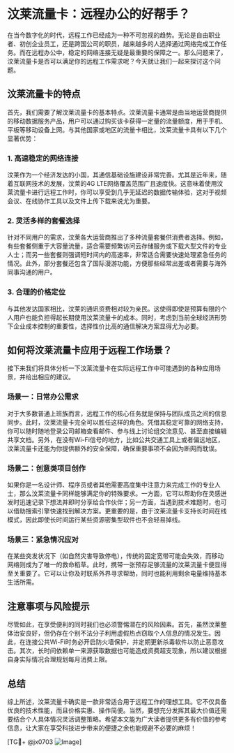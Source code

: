 # 汶莱流量卡：远程办公的好帮手？

在当今数字化的时代，远程工作已经成为一种不可忽视的趋势。无论是自由职业者、初创企业员工，还是跨国公司的职员，越来越多的人选择通过网络完成工作任务。而在远程办公中，稳定的网络连接无疑是最重要的保障之一。那么问题来了，汶莱流量卡是否可以满足你的远程工作需求呢？今天就让我们一起来探讨这个问题。

## 汶莱流量卡的特点

首先，我们需要了解汶莱流量卡的基本特点。汶莱流量卡通常是由当地运营商提供的移动数据服务产品，用户可以通过购买该卡获得一定量的流量额度，用于手机、平板等移动设备上网。与其他国家或地区的流量卡相比，汶莱流量卡具有以下几个显著优势：

### 1. 高速稳定的网络连接

汶莱作为一个经济发达的小国，其通信基础设施建设非常完善。尤其是近年来，随着互联网技术的发展，汶莱的4G LTE网络覆盖范围广且速度快。这意味着使用汶莱流量卡进行远程工作时，你可以享受到几乎无延迟的数据传输体验，这对于视频会议、在线协作工具以及文件上传下载来说尤为重要。

### 2. 灵活多样的套餐选择

针对不同用户的需求，汶莱各大运营商推出了多种流量套餐供消费者选择。例如，有些套餐侧重于大容量流量，适合需要频繁访问云存储服务或下载大型文件的专业人士；而另一些套餐则强调短时间内的高速率，非常适合需要快速处理紧急任务的情况。此外，部分套餐还包含了国际漫游功能，方便那些经常出差或者需要与海外同事沟通的用户。

### 3. 合理的价格定位

与其他发达国家相比，汶莱的通讯资费相对较为亲民。这使得即使是预算有限的个人用户也能负担得起长期使用汶莱流量卡的成本。同时，考虑到当前全球经济形势下企业成本控制的重要性，选择性价比高的通信解决方案显得尤为必要。

## 如何将汶莱流量卡应用于远程工作场景？

接下来我们将具体分析一下汶莱流量卡在实际远程工作中可能遇到的各种应用场景，并给出相应的建议。

### 场景一：日常办公需求

对于大多数普通上班族而言，远程工作的核心任务就是保持与团队成员之间的信息同步。此时，汶莱流量卡完全可以胜任这样的角色。凭借其稳定可靠的网络支持，你可以随时随地登录公司邮箱查看邮件、参与线上讨论组交流意见、甚至直接编辑共享文档。另外，在没有Wi-Fi信号的地方，比如公共交通工具上或者偏远地区，汶莱流量卡还能为你提供额外的安全保障，确保重要事项不会因为断网而耽误。

### 场景二：创意类项目创作

如果你是一名设计师、程序员或者其他需要高度集中注意力来完成工作的专业人士，那么汶莱流量卡同样能够满足你的特殊要求。一方面，它可以帮助你在灵感迸发时迅速记录下想法并即时分享给合作伙伴；另一方面，当遇到技术难题时，也可以借助搜索引擎快速找到解决方案。更重要的是，由于汶莱流量卡支持长时间在线模式，因此即使长时间运行某些资源密集型软件也不会轻易掉线。

### 场景三：紧急情况应对

在某些突发状况下（如自然灾害导致停电），传统的固定宽带可能会失效，而移动网络则成为了唯一的救命稻草。此时，携带一张预存足够流量的汶莱流量卡便显得至关重要了。它可以让你及时联系外界寻求帮助，同时也能利用剩余电量维持基本生活所需。

## 注意事项与风险提示

尽管如此，在享受便利的同时我们也必须警惕潜在的风险因素。首先，虽然汶莱整体治安良好，但仍存在个别不法分子利用虚假热点窃取个人信息的情况发生。因此，在连接公共Wi-Fi时务必开启防火墙保护，并定期更新杀毒软件以防止恶意攻击。其次，长时间依赖单一来源获取数据也可能造成资费超支现象，所以建议根据自身实际情况合理规划每月消费上限。

## 总结

综上所述，汶莱流量卡确实是一款非常适合用于远程工作的理想工具。它不仅具备优良的技术性能，而且价格实惠、操作简便。当然，要想充分发挥其最大价值还需要结合个人具体情况灵活调整策略。希望本文能为广大读者提供更多有价值的参考信息，让大家在享受科技进步带来的便捷之余也能规避不必要的麻烦！

[TG💪+ @jx0703 ![Image](https://github.com/user-attachments/assets/dbca1d08-cadb-493c-b0ec-ad6f7a83f270)]